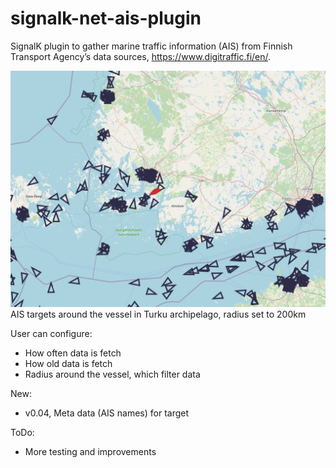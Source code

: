# signalk-net-ais-plugin
SignalK plugin to gather marine traffic information (AIS) from Finnish Transport Agency’s data sources, https://www.digitraffic.fi/en/.

![AIS targets around the vessel, radius 200km](doc/200km_radius.jpg)
AIS targets around the vessel in Turku archipelago, radius set to 200km

User can configure:
- How often data is fetch
- How old data is fetch
- Radius around the vessel, which filter data

New:
- v0.04, Meta data (AIS names) for target

ToDo:
- More testing and improvements

